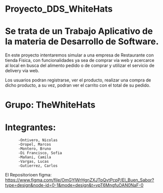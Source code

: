 # Proyecto_DDS_WhiteHats

# Se trata de un Trabajo Aplicativo de la materia de Desarrollo de Software.

En este proyecto intentaremos simular a una empresa de Restaurante con tienda Fisica, con funcionalidades ya sea de comprar via web y acercarce al local en busca del alimento pedido o de comprar y utilizar el servicio de delivery via web.


Los usuarios podran registrarse, ver el producto, realizar una compra de dicho producto, a su vez, podran ver el carrito con el total de su pedido.

# Grupo: TheWhiteHats
# Integrantes: 
          -Ontivero, Nicolas
          -Oropel, Marcos
          -Montero, Bruno
          -Di Francisco, Sofia
          -Mañani, Camila
          -Vargas, Lucas
          -Gutierrez, Carlos
          
El Repositorioen figma: https://www.figma.com/file/OmGYlWrHgnZXJTpQvtPcpP/El_Buen_Sabor?type=design&node-id=0-1&mode=design&t=vpT6MngfuOAN0NaF-0
